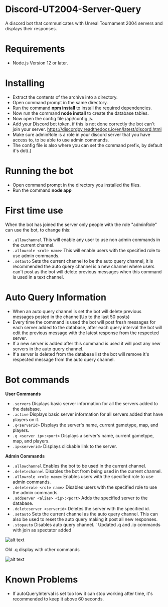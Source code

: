# Discord-UT2004-Server-Query
 A discord bot that communicates with Unreal Tournament 2004 servers and displays their responses.

# Requirements
- Node.js Version 12 or later.

# Installing
- Extract the contents of the archive into a directory.
- Open command prompt in the same directory.
- Run the command **npm install** to install the required dependencies.
- Now run the command **node install** to create the database tables.
- Now open the config file /api/config.js.
- Add your Discord bot token, if this is not done correctly the bot can't join your server. <https://discordpy.readthedocs.io/en/latest/discord.html>
- Make sure adminRole is a role in your discord server that you have access to, to be able to use admin commands.
- The config file is also where you can set the command prefix, by default it's dot(.)

# Running the bot
- Open command prompt in the directory you installed the files.
- Run the command **node app**

# First time use
When the bot has joined the server only people with the role "adminRole" can use the bot, to change this:
- `.allowchannel` This will enable any user to use non admin commands in the current channel.
- `.allowrole <role name>` This will enable users with the specified role to use admin commands.
- `.setauto` Sets the current channel to be the auto query channel, it is recommended the auto query channel is a new channel where users can't post as the bot will delete previous messages when this command is used in a text channel.

# Auto Query Information
- When an auto query channel is set the bot will delete previous messages posted in the channel(Up to the last 50 posts)
- Every time the command is used the bot will post fresh messages for each server added to the database, after each query interval the bot will edit the previous message with the latest response from the respected server.
- If a new server is added after this command is used it will post any new servers in the auto query channel.
- If a server is deleted from the database list the bot will remove it's respected message from the auto query channel.

# Bot commands

**User Commands**
- `.servers` Displays basic server information for all the servers added to the database.
- `.active` Displays basic server information for all servers added that have players on it.
- `.q<serverId>` Displays the server's name, current gametype, map, and players.
- `.q <server ip>:<port>` Displays a server's name, current gametype, map, and players.
- `.ip<serverid>` Displays clickable link to the server.

**Admin Commands**
- `.allowchannel` Enables the bot to be used in the current channel.
- `.deletechannel` Disables the bot from being used in the current channel.
- `.allowrole <role name>` Enables users with the specified role to use admin commands.
- `.deleterole <role name>` Disables users with the specified role to use the admin commands.
- `.addserver <alias> <ip>:<port>` Adds the specified server to the database.
- `.deleteserver <serverid>` Deletes the server with the specified id.
- `.setauto` Sets the current channel as the auto query channel. This can also be used to reset the auto query making it post all new responses.
- `.stopauto` Disables auto query channel.
`
Updated .q and .ip commands with join as spectator added

![alt text](https://i.imgur.com/eGdP3TK.png, "image")

Old .q display with other commands

![alt text](https://i.imgur.com/cVtcp6H.png, "image")

# Known Problems
- If autoQueryInterval is set too low it can stop working after time, it's recommended to keep it above 60 seconds.